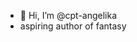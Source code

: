 - 👋 Hi, I’m @cpt-angelika
- aspiring author of fantasy

<!---
cpt-angelika/cpt-angelika is a ✨ special ✨ repository because its `README.md` (this file) appears on your GitHub profile.
You can click the Preview link to take a look at your changes.
--->
